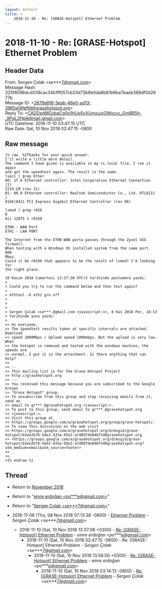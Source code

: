 ```yaml
---
layout: default
title: >
    2018-11-10 - Re: [GRASE-Hotspot] Ethernet Problem
---
```


# 2018-11-10 - Re: [GRASE-Hotspot] Ethernet Problem

## Header Data

From: Sergen Çolak \<se***7@gmail.com\><br>
Message Hash: 325f8596dcd039cac34b1ff057cb33d73b6b0da8b61b9ba7baeb368df0d2677b<br>
Message ID: \<2879a6f8-3eab-46e0-ad13-3965a14feffd@grasehotspot.org\><br>
Reply To: \<CADDedMGzbaCg0o1HUo5vXUmouixOWocyc_GmBR5h-_9PqL2HpA@mail.gmail.com\><br>
UTC Datetime: 2018-11-10 03:47:15 UTC<br>
Raw Date: Sat, 10 Nov 2018 02:47:15 -0800<br>

## Raw message

```
{% raw  %}Thanks for your quick answer.
I'il write a little more detail.
The command I have given is available in my rc.local file. I ran it again 
and got the speedtest again. The result is the same.
lspci | grep Ether
00: 1f.6 Ethernet controller: Intel Corporation Ethernet Connection (2) 
I219-LM (rev 31)
01: 00.0 Ethernet controller: Realtek Semiconductor Co., Ltd. RTL8111 / 
8168/8411 PCI Express Gigabit Ethernet Controller (rev 06)

lsmod | grep r816
0
mii 12675 1 r8169

ETH0 - WAN Port
ETH1 - LAN PORT

The Internet from the ETH0 WAN porta passes through the Zyxel USG firewall. 
When testing with a Windows OS installed system from the same port. 800 
Mbps.
Could it be r8169 that appears to be the result of lsmod? I'm looking for 
the right place.

10 Kasım 2018 Cumartesi 13:37:20 UTC+3 tarihinde postaemre yazdı:
>
> Could you try to run the command below and then test again?
>
> ethtool -K eth1 gro off
>
>
>
> Sergen Çolak <se***.@gmail.com <javascript:>>, 8 Kas 2018 Per, 18:13 
> tarihinde şunu yazdı:
>
>> Hi everyone,
>> The Speedtest results taken at specific intervals are attached. Download 
>> speed 1000Mbps / Upload speed 1000mbps. But the upload is very low. When 
>> the hotspot is removed and tested with the windows machine, the speeds are 
>> normal. I put it in the attachment. Is there anything that can help?
>>
>> -- 
>> This mailing list is for the Grase Hotspot Project 
>> http://grasehotspot.org
>> --- 
>> You received this message because you are subscribed to the Google Groups 
>> "Grase Hotspot" group.
>> To unsubscribe from this group and stop receiving emails from it, send an 
>> email to gr***.@grasehotspot.org <javascript:>.
>> To post to this group, send email to gr***.@grasehotspot.org 
>> <javascript:>.
>> Visit this group at 
>> https://groups.google.com/a/grasehotspot.org/group/grase-hotspot/.
>> To view this discussion on the web visit 
>> https://groups.google.com/a/grasehotspot.org/d/msgid/grase-hotspot/b2ee2b76-5de2-433a-95e2-a7d897de8467%40grasehotspot.org 
>> <https://groups.google.com/a/grasehotspot.org/d/msgid/grase-hotspot/b2ee2b76-5de2-433a-95e2-a7d897de8467%40grasehotspot.org?utm_medium=email&utm_source=footer>
>> .
>>
>{% endraw %}
```

## Thread

+ Return to [November 2018](/archive/2018/11)

+ Return to "[emre erdoğan <po***e<span>@</span>gmail.com>](/authors/po___e_at_gmail_com)"
+ Return to "[Sergen Çolak <se***7<span>@</span>gmail.com>](/authors/se___7_at_gmail_com)"

+ 2018-11-08 (Thu, 08 Nov 2018 07:13:38 -0800) - [Ethernet Problem](/archive/2018/11/529f532dcb3cd4a1c5ac5debf8960b3040c7a36a36b538ad9cdec5bd3135ce3a) - _Sergen Çolak \<se***7@gmail.com\>_
  + 2018-11-10 (Sat, 10 Nov 2018 13:37:06 +0300) - [Re: [GRASE-Hotspot] Ethernet Problem](/archive/2018/11/ec98b1fdefb4b7e197e175daccaf89bb255ca574598e52f59e67dd5d7230bca5) - _emre erdoğan \<po***e@gmail.com\>_
    + 2018-11-10 (Sat, 10 Nov 2018 02:47:15 -0800) - Re: [GRASE-Hotspot] Ethernet Problem - _Sergen Çolak \<se***7@gmail.com\>_
      + 2018-11-10 (Sat, 10 Nov 2018 13:56:50 +0300) - [Re: [GRASE-Hotspot] Ethernet Problem](/archive/2018/11/7472a1a7d23afecf5929f3e5920d414cd4f6f64b48381f4c6ee6785045d1bbbf) - _emre erdoğan \<po***e@gmail.com\>_
        + 2018-11-10 (Sat, 10 Nov 2018 03:14:13 -0800) - [Re: [GRASE-Hotspot] Ethernet Problem](/archive/2018/11/bdf9a7dc05af79cd1a02c51f636ee2517e2e66961aff0d58974b600840e696ad) - _Sergen Çolak \<se***7@gmail.com\>_

